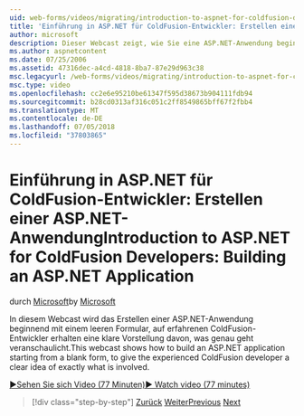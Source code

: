 ```yaml
---
uid: web-forms/videos/migrating/introduction-to-aspnet-for-coldfusion-developers-building-an-aspnet-application
title: 'Einführung in ASP.NET für ColdFusion-Entwickler: Erstellen einer ASP.NET-Anwendung | Microsoft-Dokumentation'
author: microsoft
description: Dieser Webcast zeigt, wie Sie eine ASP.NET-Anwendung beginnend mit einem leeren Formular, geben Sie eine klare Vorstellung davon, was dem erfahrenen ColdFusion-Entwickler erstellen...
ms.author: aspnetcontent
ms.date: 07/25/2006
ms.assetid: 47316dec-a4cd-4818-8ba7-87e29d963c38
msc.legacyurl: /web-forms/videos/migrating/introduction-to-aspnet-for-coldfusion-developers-building-an-aspnet-application
msc.type: video
ms.openlocfilehash: cc2e6e95210be61347f595d38673b904111fdb94
ms.sourcegitcommit: b28cd0313af316c051c2ff8549865bff67f2fbb4
ms.translationtype: MT
ms.contentlocale: de-DE
ms.lasthandoff: 07/05/2018
ms.locfileid: "37803865"
---
```

<a name="introduction-to-aspnet-for-coldfusion-developers-building-an-aspnet-application"></a><span data-ttu-id="36a5c-103">Einführung in ASP.NET für ColdFusion-Entwickler: Erstellen einer ASP.NET-Anwendung</span><span class="sxs-lookup"><span data-stu-id="36a5c-103">Introduction to ASP.NET for ColdFusion Developers: Building an ASP.NET Application</span></span>
====================
<span data-ttu-id="36a5c-104">durch [Microsoft](https://github.com/microsoft)</span><span class="sxs-lookup"><span data-stu-id="36a5c-104">by [Microsoft](https://github.com/microsoft)</span></span>

<span data-ttu-id="36a5c-105">In diesem Webcast wird das Erstellen einer ASP.NET-Anwendung beginnend mit einem leeren Formular, auf erfahrenen ColdFusion-Entwickler erhalten eine klare Vorstellung davon, was genau geht veranschaulicht.</span><span class="sxs-lookup"><span data-stu-id="36a5c-105">This webcast shows how to build an ASP.NET application starting from a blank form, to give the experienced ColdFusion developer a clear idea of exactly what is involved.</span></span>

[<span data-ttu-id="36a5c-106">&#9654;Sehen Sie sich Video (77 Minuten)</span><span class="sxs-lookup"><span data-stu-id="36a5c-106">&#9654; Watch video (77 minutes)</span></span>](https://channel9.msdn.com/Blogs/ASP-NET-Site-Videos/introduction-to-aspnet-for-coldfusion-developers-building-an-aspnet-application)

> [!div class="step-by-step"]
> <span data-ttu-id="36a5c-107">[Zurück](intro-to-aspnet-for-coldfusion-developers-adding-aspnet-to-your-repertoire.md)
> [Weiter](interop-between-php-and-the-windows-platform.md)</span><span class="sxs-lookup"><span data-stu-id="36a5c-107">[Previous](intro-to-aspnet-for-coldfusion-developers-adding-aspnet-to-your-repertoire.md)
[Next](interop-between-php-and-the-windows-platform.md)</span></span>
